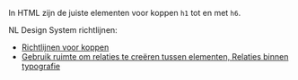 <!-- @license CC0-1.0 -->

In HTML zijn de juiste elementen voor koppen `h1` tot en met `h6`.

NL Design System richtlijnen:

- [Richtlijnen voor koppen](/richtlijnen/content/tekstopmaak/koppen/)
- [Gebruik ruimte om relaties te creëren tussen elementen, Relaties binnen typografie](/richtlijnen/stijl/ruimte/relaties#relaties-binnen-typografie)

